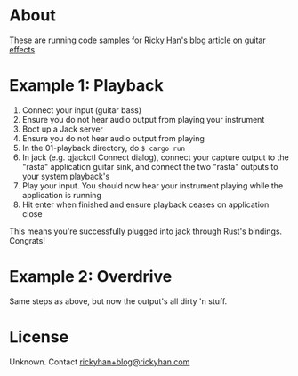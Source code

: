 # About
These are running code samples for [Ricky Han's blog article on guitar effects](http://rickyhan.com/jekyll/update/2018/02/06/rust-guitar-pedal-effects-dsp.html)

# Example 1: Playback
1. Connect your input (guitar bass)
1. Ensure you do not hear audio output from playing your instrument
1. Boot up a Jack server
1. Ensure you do not hear audio output from playing
1. In the 01-playback directory, do `$ cargo run`
1. In jack (e.g. qjackctl Connect dialog), connect your capture output to the "rasta" application guitar sink, and connect the two "rasta" outputs to your system playback's
1. Play your input. You should now hear your instrument playing while the application is running
1. Hit enter when finished and ensure playback ceases on application close

This means you're successfully plugged into jack through Rust's bindings.
Congrats!

# Example 2: Overdrive
Same steps as above, but now the output's all dirty 'n stuff.

# License
Unknown. Contact rickyhan+blog@rickyhan.com
